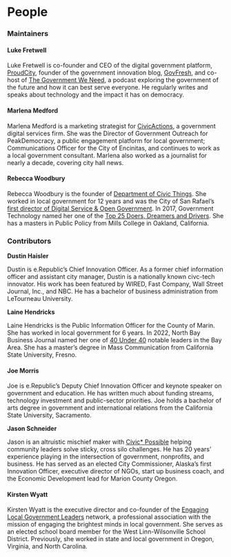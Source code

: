 # People

### Maintainers

#### Luke Fretwell

Luke Fretwell is co-founder and CEO of the digital government platform, [ProudCity](https://proudcity.com/), founder of the government innovation blog, [GovFresh](https://govfresh.com/), and co-host of [The Government We Need](https://thegovweneed.com/), a podcast exploring the government of the future and how it can best serve everyone. He regularly writes and speaks about technology and the impact it has on democracy.

#### Marlena Medford

Marlena Medford is a marketing strategist for [CivicActions](https://civicactions.com/), a government digital services firm. She was the Director of Government Outreach for PeakDemocracy, a public engagement platform for local government; Communications Officer for the City of Encinitas, and continues to work as a local government consultant. Marlena also worked as a journalist for nearly a decade, covering city hall news.

#### Rebecca Woodbury

Rebecca Woodbury is the founder of [Department of Civic Things](https://deptofcivicthings.com/). She worked in local government for 12 years and was the City of San Rafael’s [first director of Digital Service & Open Government](https://www.govtech.com/people/San-Rafaels-Woodbury-Takes-Over-as-Data-Analytics-Czar.html). In 2017, Government Technology named her one of the [Top 25 Doers, Dreamers and Drivers](http://www.govtech.com/top-25/Rebecca-Woodbury.html). She has a masters in Public Policy from Mills College in Oakland, California.

### Contributors

**Dustin Haisler**

Dustin is e.Republic’s Chief Innovation Officer. As a former chief information officer and assistant city manager, Dustin is a nationally known civc-tech innovator. His work has been featured by WIRED, Fast Company, Wall Street Journal, Inc., and NBC. He has a bachelor of business administration from LeTourneau University.

**Laine Hendricks**

Laine Hendricks is the Public Information Officer for the County of Marin. She has worked in local government for 6 years. In 2022, North Bay Business Journal named her one of [40 Under 40](https://www.northbaybusinessjournal.com/topics/?t=nbbj-forty-under-40) notable leaders in the Bay Area. She has a master’s degree in Mass Communication from California State University, Fresno.

#### **Joe Morris**

Joe is e.Republic’s Deputy Chief Innovation Officer and keynote speaker on government and education. He has written much about funding streams, technology investment and public-sector priorities. Joe holds a bachelor of arts degree in government and international relations from the California State University, Sacramento.

**Jason Schneider**

Jason is an altruistic mischief maker with [Civic\* Possible](https://www.civicpossible.com/) helping community leaders solve sticky, cross silo challenges. He has 20 years’ experience playing in the intersection of government, nonprofits, and business. He has served as an elected City Commissioner, Alaska’s first Innovation Officer, executive director of NGOs, start up business coach, and the Economic Development lead for Marion County Oregon.

#### Kirsten Wyatt

Kirsten Wyatt is the executive director and co-founder of the [Engaging Local Government Leaders](https://elgl.org) network, a professional association with the mission of engaging the brightest minds in local government. She serves as an elected school board member for the West Linn-Wilsonville School District. Previously, she worked in state and local government in Oregon, Virginia, and North Carolina.
